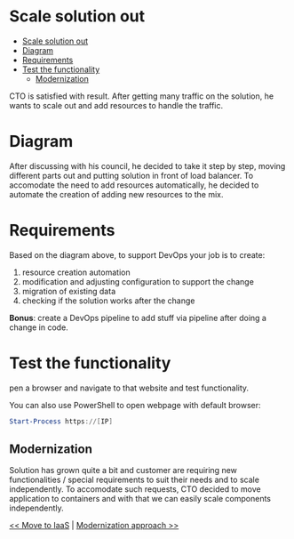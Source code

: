 ﻿# Scale solution out

<!-- TOC -->
* [Scale solution out](#scale-solution-out)
* [Diagram](#diagram)
* [Requirements](#requirements)
* [Test the functionality](#test-the-functionality)
  * [Modernization](#modernization)
<!-- TOC -->

CTO is satisfied with result. After getting many traffic on the solution, he wants to scale out and add resources to
handle the traffic.

# Diagram

After discussing with his council, he decided to take it step by step, moving different parts out and putting solution
in front of load balancer. To accomodate the need to add resources automatically, he decided to automate the creation of
adding new resources to the mix.

# Requirements

Based on the diagram above, to support DevOps your job is to create:

1. resource creation automation
2. modification and adjusting configuration to support the change
3. migration of existing data
4. checking if the solution works after the change

**Bonus**: create a DevOps pipeline to add stuff via pipeline after doing a change in code.

# Test the functionality

pen a browser and navigate to that website and test functionality.

You can also use PowerShell to open webpage with default browser:

``` powershell
Start-Process https://[IP]
```

## Modernization

Solution has grown quite a bit and customer are requiring new functionalities / special requirements to suit their
needs and to scale independently. To accomodate such requests, CTO decided to move application to containers and with
that we can easily scale components independently.

[<< Move to IaaS](./01-move-to-IaaS-Azure.md) | [Modernization approach >>](./03-modernization-in-Azure.md)